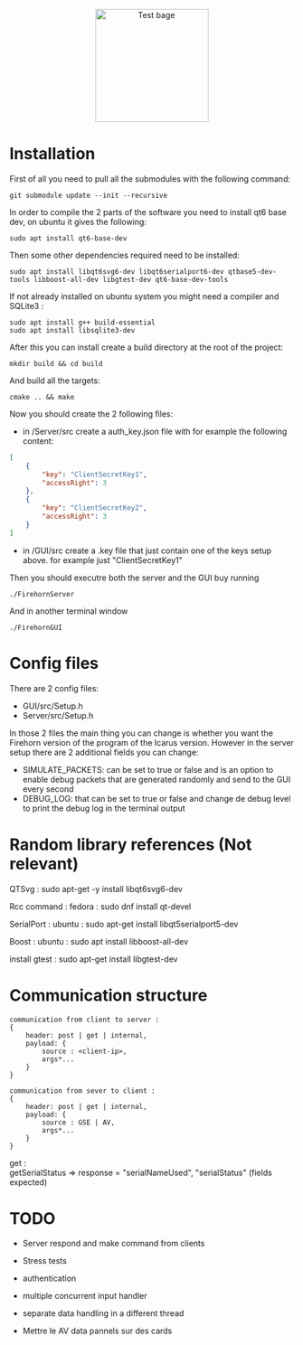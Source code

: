 <p align="center">
    <img width="200" src="https://github.com/EPFLRocketTeam/2024_C_GS_CONTROL/actions/workflows/main.yml/badge.svg" alt="Test bage">
</p>

# Installation 
First of all you need to pull all the submodules with the following command:
```shell
git submodule update --init --recursive
```

In order to compile the 2 parts of the software you need to install qt6 base dev, on ubuntu it gives the following: 
```shell
sudo apt install qt6-base-dev
```

Then some other dependencies required need to be installed:
```shell
sudo apt install libqt6svg6-dev libqt6serialport6-dev qtbase5-dev-tools libboost-all-dev libgtest-dev qt6-base-dev-tools

```
If not already installed on ubuntu system you might need a compiler and SQLite3 :
```shell
sudo apt install g++ build-essential
sudo apt install libsqlite3-dev
```

After this you can install create a build directory at the root of the project: 
```shell
mkdir build && cd build
```
And build all the targets:
```shell 
cmake .. && make
```

Now you should create the 2 following files:
- in /Server/src create a auth_key.json file with for example the following content:
```json 
[
    {
        "key": "ClientSecretKey1",
        "accessRight": 3
    },
    {
        "key": "ClientSecretKey2",
        "accessRight": 3
    }
]
```
- in /GUI/src create a .key file that just contain one of the keys setup above. for example just "ClientSecretKey1" 

Then you should executre both the server and the GUI buy running
```shell 
./FirehornServer
```
And in another terminal window
```shell
./FirehornGUI
```

# Config files
There are 2 config files:
- GUI/src/Setup.h 
- Server/src/Setup.h 

In those 2 files the main thing you can change is whether you want the Firehorn version of the program of the Icarus version. 
However in the server setup there are 2 additional fields you can change:
- SIMULATE_PACKETS: can be set to true or false and is an option to enable debug packets that are generated randomly and send to the GUI every second
- DEBUG_LOG: that can be set to true or false and change de debug level to print the debug log in the terminal output

# Random library references (Not relevant)
QTSvg : sudo apt-get -y install libqt6svg6-dev

Rcc command : fedora : sudo dnf install qt-devel

SerialPort : ubuntu : sudo apt-get install libqt5serialport5-dev

Boost : ubuntu : sudo apt install libboost-all-dev

install gtest : sudo apt-get install libgtest-dev


# Communication structure 

```
communication from client to server :
{
    header: post | get | internal,
    payload: {
        source : <client-ip>,
        args*...
    }
}

communication from sever to client :
{
    header: post | get | internal,
    payload: {
        source : GSE | AV,
        args*...
    }
}
```
get :                                        
    getSerialStatus => response = "serialNameUsed", "serialStatus" (fields expected)


# TODO

- Server respond and make command from clients
- Stress tests
- authentication
- multiple concurrent input handler
- separate data handling in a different thread  

- Mettre le AV data pannels sur des cards 
